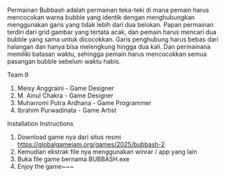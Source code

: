 Permainan Bubbash adalah permainan teka-teki di mana pemain harus mencocokan warna bubble yang identik dengan menghubungkan menggunakan garis yang tidak lebih dari dua belokan. Papan permainan terdiri dari grid gambar yang tertata acak, dan pemain harus mencari dua bubble yang sama untuk dicocokkan. Garis penghubung harus bebas dari halangan dan hanya bisa melengkung hingga dua kali. Dan permainana memiliki batasan waktu, sehingga pemain harus mencocokkan semua pasangan bubble sebelum waktu habis.

Team 9
1. Meisy Anggraini - Game Designer
2. M. Ainul Chakra - Game Designer
3. Muharromi Putra Ardhana - Game Programmer
4. Ibrahim Purwadinata - Game Artist

Installation Instructions
1. Download game nya dari situs resmi
https://globalgamejam.org/games/2025/bubbash-2
2. Kemudian ekstrak file nya menggunakan winrar / app yang lain
3. Buka file game bernama BUBBASH.exe
4. Enjoy the game~~~
